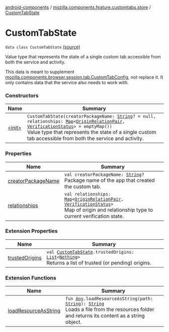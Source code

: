 [android-components](../../index.md) / [mozilla.components.feature.customtabs.store](../index.md) / [CustomTabState](./index.md)

# CustomTabState

`data class CustomTabState` [(source)](https://github.com/mozilla-mobile/android-components/blob/master/components/feature/customtabs/src/main/java/mozilla/components/feature/customtabs/store/CustomTabsServiceState.kt#L30)

Value type that represents the state of a single custom tab
accessible from both the service and activity.

This data is meant to supplement [mozilla.components.browser.session.tab.CustomTabConfig](#),
not replace it. It only contains data that the service also needs to work with.

### Constructors

| Name | Summary |
|---|---|
| [&lt;init&gt;](-init-.md) | `CustomTabState(creatorPackageName: `[`String`](https://kotlinlang.org/api/latest/jvm/stdlib/kotlin/-string/index.html)`? = null, relationships: `[`Map`](https://kotlinlang.org/api/latest/jvm/stdlib/kotlin.collections/-map/index.html)`<`[`OriginRelationPair`](../-origin-relation-pair/index.md)`, `[`VerificationStatus`](../-verification-status/index.md)`> = emptyMap())`<br>Value type that represents the state of a single custom tab accessible from both the service and activity. |

### Properties

| Name | Summary |
|---|---|
| [creatorPackageName](creator-package-name.md) | `val creatorPackageName: `[`String`](https://kotlinlang.org/api/latest/jvm/stdlib/kotlin/-string/index.html)`?`<br>Package name of the app that created the custom tab. |
| [relationships](relationships.md) | `val relationships: `[`Map`](https://kotlinlang.org/api/latest/jvm/stdlib/kotlin.collections/-map/index.html)`<`[`OriginRelationPair`](../-origin-relation-pair/index.md)`, `[`VerificationStatus`](../-verification-status/index.md)`>`<br>Map of origin and relationship type to current verification state. |

### Extension Properties

| Name | Summary |
|---|---|
| [trustedOrigins](../../mozilla.components.feature.pwa.ext/trusted-origins.md) | `val `[`CustomTabState`](./index.md)`.trustedOrigins: `[`List`](https://kotlinlang.org/api/latest/jvm/stdlib/kotlin.collections/-list/index.html)`<`[`Nothing`](https://kotlinlang.org/api/latest/jvm/stdlib/kotlin/-nothing/index.html)`>`<br>Returns a list of trusted (or pending) origins. |

### Extension Functions

| Name | Summary |
|---|---|
| [loadResourceAsString](../../mozilla.components.support.test.file/kotlin.-any/load-resource-as-string.md) | `fun `[`Any`](https://kotlinlang.org/api/latest/jvm/stdlib/kotlin/-any/index.html)`.loadResourceAsString(path: `[`String`](https://kotlinlang.org/api/latest/jvm/stdlib/kotlin/-string/index.html)`): `[`String`](https://kotlinlang.org/api/latest/jvm/stdlib/kotlin/-string/index.html)<br>Loads a file from the resources folder and returns its content as a string object. |
